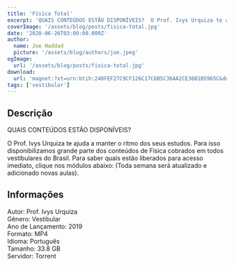 ```yaml
---
title: 'Física Total'
excerpt: 'QUAIS CONTEÚDOS ESTÃO DISPONÍVEIS?  O Prof. Ivys Urquiza te ajuda a manter o ritmo dos seus estudos. Para isso disponibilizamos grande parte dos conteúdos de Física cobrados em todos vestibulares do Brasil. Para saber quais estão liberados para acesso imediato, clique nos módulos abai'
coverImage: '/assets/blog/posts/fisica-total.jpg'
date: '2020-06-26T03:00:00.000Z'
author:
  name: Joe Haddad
  picture: '/assets/blog/authors/joe.jpeg'
ogImage:
  url: '/assets/blog/posts/fisica-total.jpg'
download:
  url: 'magnet:?xt=urn:btih:240FEF27C9CF126C17C6B5C36AA2CE36B1B5965C&dn=F%c3%adsica%20Total&tr=udp%3a%2f%2ftracker.openbittorrent.com%3a1337%2fannounce&tr=udp%3a%2f%2ftracker.opentrackr.org%3a1337%2fannounce'
tags: ['vestibular']
---
```

<h2>Descrição</h2>
<p></p><p>QUAIS CONTEÚDOS ESTÃO DISPONÍVEIS?</p><p>O Prof. Ivys Urquiza te ajuda a manter o ritmo dos seus estudos. Para isso disponibilizamos grande parte dos conteúdos de Física cobrados em todos vestibulares do Brasil. Para saber quais estão liberados para acesso imediato, clique nos módulos abaixo: (Toda semana será atualizado e adicionado novas aulas).</p><h2>Informações</h2><p>Autor: Prof. Ivys Urquiza<br/>Gênero: Vestibular<br/>Ano de Lançamento: 2019<br/>Formato: MP4<br/>Idioma: Português<br/>Tamanho: 33.8 GB<br/>Servidor: Torrent</p>